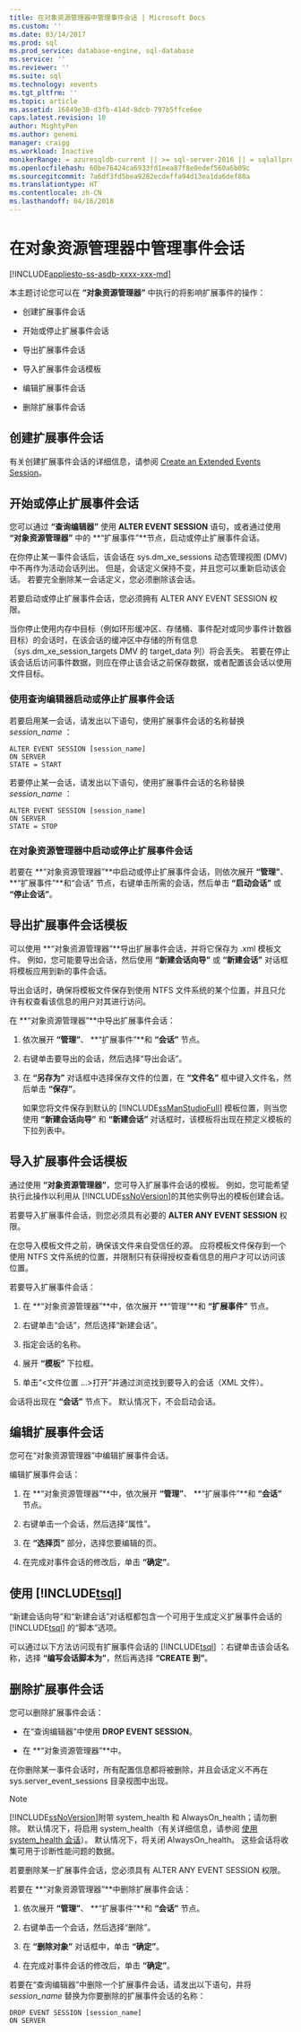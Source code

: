 ```yaml
---
title: 在对象资源管理器中管理事件会话 | Microsoft Docs
ms.custom: ''
ms.date: 03/14/2017
ms.prod: sql
ms.prod_service: database-engine, sql-database
ms.service: ''
ms.reviewer: ''
ms.suite: sql
ms.technology: xevents
ms.tgt_pltfrm: ''
ms.topic: article
ms.assetid: 16849e38-d3fb-414d-8dcb-797b5ffce6ee
caps.latest.revision: 10
author: MightyPen
ms.author: genemi
manager: craigg
ms.workload: Inactive
monikerRange: = azuresqldb-current || >= sql-server-2016 || = sqlallproducts-allversions
ms.openlocfilehash: 60be76424ca6933fd1eea87f8e0edef560a6b09c
ms.sourcegitcommit: 7a6df3fd5bea9282ecdeffa94d13ea1da6def80a
ms.translationtype: HT
ms.contentlocale: zh-CN
ms.lasthandoff: 04/16/2018
---
```

# <a name="manage-event-sessions-in-the-object-explorer"></a>在对象资源管理器中管理事件会话
[!INCLUDE[appliesto-ss-asdb-xxxx-xxx-md](../../includes/appliesto-ss-asdb-xxxx-xxx-md.md)]

  本主题讨论您可以在 **“对象资源管理器”** 中执行的将影响扩展事件的操作：  
  
-   创建扩展事件会话  
  
-   开始或停止扩展事件会话  
  
-   导出扩展事件会话  
  
-   导入扩展事件会话模板  
  
-   编辑扩展事件会话  
  
-   删除扩展事件会话  
  
## <a name="create-an-extended-events-session"></a>创建扩展事件会话  
 有关创建扩展事件会话的详细信息，请参阅 [Create an Extended Events Session](http://msdn.microsoft.com/library/34b1e95a-a80e-4aca-9201-abde47f2ca74)。  
  
## <a name="starting-or-stopping-an-extended-events-session"></a>开始或停止扩展事件会话  
 您可以通过 **“查询编辑器”** 使用 **ALTER EVENT SESSION** 语句，或者通过使用 **“对象资源管理器”** 中的 **“扩展事件”**节点，启动或停止扩展事件会话。  
  
 在你停止某一事件会话后，该会话在 sys.dm_xe_sessions 动态管理视图 (DMV) 中不再作为活动会话列出。 但是，会话定义保持不变，并且您可以重新启动该会话。 若要完全删除某一会话定义，您必须删除该会话。  
  
 若要启动或停止扩展事件会话，您必须拥有 ALTER ANY EVENT SESSION 权限。  
  
 当你停止使用内存中目标（例如环形缓冲区、存储桶、事件配对或同步事件计数器目标）的会话时，在该会话的缓冲区中存储的所有信息（sys.dm_xe_session_targets DMV 的 target_data 列）将会丢失。 若要在停止该会话后访问事件数据，则应在停止该会话之前保存数据，或者配置该会话以使用文件目标。  
  
### <a name="start-or-stop-an-extended-events-session-using-query-editor"></a>使用查询编辑器启动或停止扩展事件会话  
 若要启用某一会话，请发出以下语句，使用扩展事件会话的名称替换 *session_name* ：  
  
```  
ALTER EVENT SESSION [session_name]  
ON SERVER  
STATE = START  
```  
  
 若要停止某一会话，请发出以下语句，使用扩展事件会话的名称替换 *session_name* ：  
  
```  
ALTER EVENT SESSION [session_name]  
ON SERVER  
STATE = STOP  
```  
  
### <a name="start-or-stop-an-extended-events-session-in-object-explorer"></a>在对象资源管理器中启动或停止扩展事件会话  
 若要在 **“对象资源管理器”**中启动或停止扩展事件会话，则依次展开 **“管理”**、 **“扩展事件”**和“会话”  节点，右键单击所需的会话，然后单击 **“启动会话”** 或 **“停止会话”**。  
  
## <a name="export-an-extended-events-session-template"></a>导出扩展事件会话模板  
 可以使用 **“对象资源管理器”**导出扩展事件会话，并将它保存为 .xml 模板文件。 例如，您可能要导出会话，然后使用 **“新建会话向导”** 或 **“新建会话”** 对话框将模板应用到新的事件会话。  
  
 导出会话时，确保将模板文件保存到使用 NTFS 文件系统的某个位置，并且只允许有权查看该信息的用户对其进行访问。  
  
 在 **“对象资源管理器”**中导出扩展事件会话：  
  
1.  依次展开 **“管理”**、 **“扩展事件”**和 **“会话”** 节点。  
  
2.  右键单击要导出的会话，然后选择“导出会话”。  
  
3.  在 **“另存为”** 对话框中选择保存文件的位置，在 **“文件名”** 框中键入文件名，然后单击 **“保存”**。  
  
     如果您将文件保存到默认的 [!INCLUDE[ssManStudioFull](../../includes/ssmanstudiofull-md.md)] 模板位置，则当您使用 **“新建会话向导”** 和 **“新建会话”** 对话框时，该模板将出现在预定义模板的下拉列表中。  
  
## <a name="import-an-extended-events-session-template"></a>导入扩展事件会话模板  
 通过使用 **“对象资源管理器”**，您可导入扩展事件会话的模板。 例如，您可能希望执行此操作以利用从 [!INCLUDE[ssNoVersion](../../includes/ssnoversion-md.md)]的其他实例导出的模板创建会话。  
  
 若要导入扩展事件会话，则您必须具有必要的 **ALTER ANY EVENT SESSION** 权限。  
  
 在您导入模板文件之前，确保该文件来自受信任的源。 应将模板文件保存到一个使用 NTFS 文件系统的位置，并限制只有获得授权查看信息的用户才可以访问该位置。  
  
 若要导入扩展事件会话：  
  
1.  在 **“对象资源管理器”**中，依次展开 **“管理”**和 **“扩展事件”** 节点。  
  
2.  右键单击“会话”，然后选择“新建会话”。  
  
3.  指定会话的名称。  
  
4.  展开 **“模板”** 下拉框。  
  
5.  单击“\<文件位置 …>打开”并通过浏览找到要导入的会话（XML 文件）。  
  
 会话将出现在 **“会话”** 节点下。 默认情况下，不会启动会话。  
  
## <a name="edit-an-extended-events-session"></a>编辑扩展事件会话  
 您可在“对象资源管理器”中编辑扩展事件会话。  
  
 编辑扩展事件会话：  
  
1.  在 **“对象资源管理器”**中，依次展开 **“管理”**、 **“扩展事件”**和 **“会话”** 节点。  
  
2.  右键单击一个会话，然后选择“属性”。  
  
3.  在 **“选择页”** 部分，选择您要编辑的页。  
  
4.  在完成对事件会话的修改后，单击 **“确定”**。  
  
## <a name="script-an-event-session-definition-using-includetsqlincludestsql-mdmd"></a>使用 [!INCLUDE[tsql](../../includes/tsql-md.md)]  
 “新建会话向导”和“新建会话”对话框都包含一个可用于生成定义扩展事件会话的 [!INCLUDE[tsql](../../includes/tsql-md.md)] 的“脚本”选项。  
  
 可以通过以下方法访问现有扩展事件会话的 [!INCLUDE[tsql](../../includes/tsql-md.md)] ：右键单击该会话名称，选择 **“编写会话脚本为”**，然后再选择 **“CREATE 到”**。  
  
## <a name="delete-an-extended-events-session"></a>删除扩展事件会话  
 您可以删除扩展事件会话：  
  
-   在“查询编辑器”中使用 **DROP EVENT SESSION**。  
  
-   在 **“对象资源管理器”**中。  
  
 在你删除某一事件会话时，所有配置信息都将被删除，并且会话定义不再在 sys.server_event_sessions 目录视图中出现。  
  
> [!NOTE]  
>  [!INCLUDE[ssNoVersion](../../includes/ssnoversion-md.md)]附带 system_health 和 AlwaysOn_health；请勿删除。 默认情况下，将启用 system_health（有关详细信息，请参阅 [使用 system_health 会话](../../relational-databases/extended-events/use-the-system-health-session.md)）。 默认情况下，将关闭 AlwaysOn_health。 这些会话将收集可用于诊断性能问题的数据。  
  
 若要删除某一扩展事件会话，您必须具有 ALTER ANY EVENT SESSION 权限。  
  
 若要在 **“对象资源管理器”**中删除扩展事件会话：  
  
1.  依次展开 **“管理”**、 **“扩展事件”**和 **“会话”** 节点。  
  
2.  右键单击一个会话，然后选择“删除”。  
  
3.  在 **“删除对象”** 对话框中，单击 **“确定”**。  
  
4.  在完成对事件会话的修改后，单击 **“确定”**。  
  
 若要在“查询编辑器”中删除一个扩展事件会话，请发出以下语句，并将 *session_name* 替换为你要删除的扩展事件会话的名称：  
  
```  
DROP EVENT SESSION [session_name]  
ON SERVER  
```  
  
  
